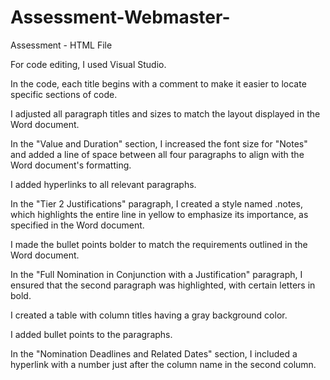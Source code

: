 # Assessment-Webmaster-
Assessment - HTML File

For code editing, I used Visual Studio.

In the code, each title begins with a comment to make it easier to locate specific sections of code.

I adjusted all paragraph titles and sizes to match the layout displayed in the Word document.

In the "Value and Duration" section, I increased the font size for "Notes" and added a line of space between all four paragraphs to align with the Word document's formatting.

I added hyperlinks to all relevant paragraphs.

In the "Tier 2 Justifications" paragraph, I created a style named .notes, which highlights the entire line in yellow to emphasize its importance, as specified in the Word document.

I made the bullet points bolder to match the requirements outlined in the Word document.

In the "Full Nomination in Conjunction with a Justification" paragraph, I ensured that the second paragraph was highlighted, with certain letters in bold.

I created a table with column titles having a gray background color.

I added bullet points to the paragraphs.

In the "Nomination Deadlines and Related Dates" section, I included a hyperlink with a number just after the column name in the second column.
